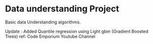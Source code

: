 # Data understanding Project

Basic data Understanding algorithms.

Update : Added Quantile regression using Light gbm (Gradient Boosted Trees) ref: Code Emporium Youtube Channel
